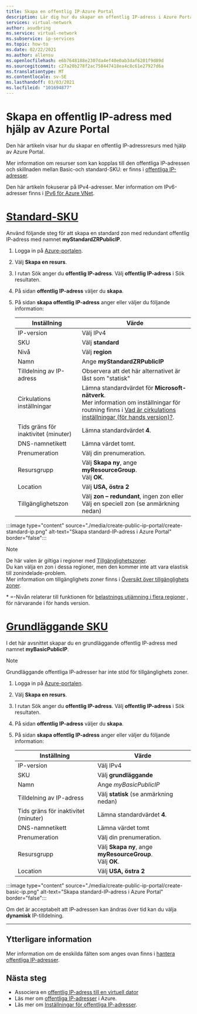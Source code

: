 ```yaml
---
title: Skapa en offentlig IP-Azure Portal
description: Lär dig hur du skapar en offentlig IP-adress i Azure Portal
services: virtual-network
author: asudbring
ms.service: virtual-network
ms.subservice: ip-services
ms.topic: how-to
ms.date: 02/22/2021
ms.author: allensu
ms.openlocfilehash: e6b7648188e2307da4ef40e0ab3daf6201f9d89d
ms.sourcegitcommit: c27a20b278f2ac758447418ea4c8c61e27927d6a
ms.translationtype: MT
ms.contentlocale: sv-SE
ms.lasthandoff: 03/03/2021
ms.locfileid: "101694877"
---
```

# <a name="create-a-public-ip-address-using-the-azure-portal"></a>Skapa en offentlig IP-adress med hjälp av Azure Portal

Den här artikeln visar hur du skapar en offentlig IP-adressresurs med hjälp av Azure Portal. 

Mer information om resurser som kan kopplas till den offentliga IP-adressen och skillnaden mellan Basic-och standard-SKU: er finns i [offentliga IP-adresser](./public-ip-addresses.md). 

Den här artikeln fokuserar på IPv4-adresser. Mer information om IPv6-adresser finns i [IPv6 för Azure VNet](./ipv6-overview.md).

# <a name="standard-sku"></a>[**Standard-SKU**](#tab/option-create-public-ip-standard-zones)

Använd följande steg för att skapa en standard zon med redundant offentlig IP-adress med namnet **myStandardZRPublicIP**.

1. Logga in på [Azure-portalen](https://portal.azure.com/).
2. Välj **Skapa en resurs**. 
3. I rutan Sök anger du **offentlig IP-adress**. Välj **offentlig IP-adress** i Sök resultaten.
4. På sidan **offentlig IP-adress** väljer du **skapa**.
5. På sidan **skapa offentlig IP-adress** anger eller väljer du följande information: 

    | Inställning                 | Värde                       |
    | ---                     | ---                         |
    | IP-version              | Välj IPv4                 |    
    | SKU                     | Välj **standard**         |
    | Nivå                   | Välj **region**         |
    | Namn                    | Ange **myStandardZRPublicIP**          |
    | Tilldelning av IP-adress   | Observera att det här alternativet är låst som "statisk"                                        |
    | Cirkulations inställningar      | Lämna standardvärdet för **Microsoft-nätverk**. </br> Mer information om inställningar för routning finns i [Vad är cirkulations inställningar (för hands version)?](./routing-preference-overview.md). |
    | Tids gräns för inaktivitet (minuter)  | Lämna standardvärdet **4**.        |
    | DNS-namnetikett          | Lämna värdet tomt.    |
    | Prenumeration            | Välj din prenumeration.   |
    | Resursgrupp          | Välj **Skapa ny**, ange **myResourceGroup**. </br> Välj **OK**. |
    | Location                | Välj **USA, östra 2**      |
    | Tillgänglighetszon       | Välj **zon – redundant**, ingen zon eller Välj en speciell zon (se anmärkning nedan) |

:::image type="content" source="./media/create-public-ip-portal/create-standard-ip.png" alt-text="Skapa standard-IP-adress i Azure Portal" border="false":::

> [!NOTE]
> De här valen är giltiga i regioner med [Tillgänglighetszoner](../availability-zones/az-overview.md?toc=%2fazure%2fvirtual-network%2ftoc.json#availability-zones). </br>
Du kan välja en zon i dessa regioner, men den kommer inte att vara elastisk till zonindelade-problem. </br> Mer information om tillgänglighets zoner finns i [Översikt över tillgänglighets zoner](https://docs.microsoft.com/azure/availability-zones/az-overview).

\* =-Nivån relaterar till funktionen för [belastnings utjämning i flera regioner](../load-balancer/cross-region-overview.md) , för närvarande i för hands version.

# <a name="basic-sku"></a>[**Grundläggande SKU**](#tab/option-create-public-ip-basic)

I det här avsnittet skapar du en grundläggande offentlig IP-adress med namnet **myBasicPublicIP**. 

> [!NOTE]
> Grundläggande offentliga IP-adresser har inte stöd för tillgänglighets zoner.

1. Logga in på [Azure-portalen](https://portal.azure.com/).
2. Välj **Skapa en resurs**. 
3. I rutan Sök anger du **offentlig IP-adress**. Välj **offentlig IP-adress** i Sök resultaten.
4. På sidan **offentlig IP-adress** väljer du **skapa**.
5. På sidan **skapa offentlig IP-adress** anger eller väljer du följande information: 

    | Inställning                 | Värde                       |
    | ---                     | ---                         |
    | IP-version              | Välj IPv4                 |    
    | SKU                     | Välj **grundläggande**         |
    | Namn                    | Ange *myBasicPublicIP*          |
    | Tilldelning av IP-adress   | Välj **statisk** (se anmärkning nedan)                                     |
    | Tids gräns för inaktivitet (minuter)  | Lämna standardvärdet **4**.       |
    | DNS-namnetikett          | Lämna värdet tomt    |
    | Prenumeration            | Välj din prenumeration.   |
    | Resursgrupp          | Välj **Skapa ny**, ange **myResourceGroup**. </br> Välj **OK**. |
    | Location                | Välj **USA, östra 2**      |

:::image type="content" source="./media/create-public-ip-portal/create-basic-ip.png" alt-text="Skapa standard-IP-adress i Azure Portal" border="false":::

Om det är acceptabelt att IP-adressen kan ändras över tid kan du välja **dynamisk** IP-tilldelning.

---

## <a name="additional-information"></a>Ytterligare information 

Mer information om de enskilda fälten som anges ovan finns i [hantera offentliga IP-adresser](./virtual-network-public-ip-address.md#create-a-public-ip-address).

## <a name="next-steps"></a>Nästa steg
- Associera en [offentlig IP-adress till en virtuell dator](./associate-public-ip-address-vm.md#azure-portal)
- Läs mer om [offentliga IP-adresser](./public-ip-addresses.md#public-ip-addresses) i Azure.
- Läs mer om [Inställningar för offentliga IP-adresser](virtual-network-public-ip-address.md#create-a-public-ip-address).
